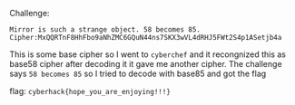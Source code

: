 Challenge:
```
Mirror is such a strange object. 58 becomes 85. Cipher:MxQQRTnF8HhFbo9aNhZMC6GQuN44ns7SKX3wVL4dRHJ5FWt2S4p1ASetjb4a
```

This is some base cipher so I went to ```cyberchef``` and it recongnized this as base58 cipher after decoding it it gave me another cipher. The challenge
says ```58 becomes 85``` so I tried to decode with base85 and got the flag

flag: ```cyberhack{hope_you_are_enjoying!!!}```
